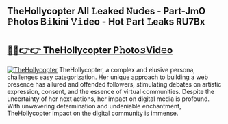 ## TheHollycopter All 𝙻eaked 𝙽u𝚍es - Part-JmO 𝙿hotos B𝚒kini 𝚅𝚒deo - Hot 𝙿art 𝙻eaks RU7Bx

# <h2><a href="http://ld0ebzb.urlbe.top/?page=TheHollycopter">🔗🔗👉👉 TheHollycopter P𝚑oto𝚜Vid𝚎o</a></h2>

[![TheHollycopter](https://i.imgur.com/eBuTRDB.gif)](http://ld0ebzb.urlbe.top/?page=TheHollycopter)
TheHollycopter, a complex and elusive persona, challenges easy categorization. Her unique approach to building a web presence has allured and offended followers, stimulating debates on artistic expression, consent, and the essence of virtual communities. Despite the uncertainty of her next actions, her impact on digital media is profound. With unwavering determination and undeniable enchantment, TheHollycopter impact on the digital community is immense.

